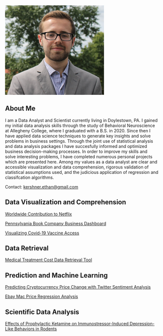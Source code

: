 ![photo](https://github.com/ethankershner/ethankershner.github.io/blob/master/profile.PNG?raw=true)

## About Me

I am a Data Analyst and Scientist currently living in Doylestown, PA. I gained my initial data analysis skills through the study of Behavioral Neuroscience at Allegheny College, where I graduated with a B.S. in 2020. Since then I have applied data science techniques to generate key insights and solve problems in business settings. Through the joint use of statistical analysis and data analysis packages I have succesfully informed and optimized business decision-making processes. In order to improve my skills and solve interesting problems, I have completed numerous personal projects which are presented here. Among my values as a data analyst are clear and accessible visualization and data comprehension, rigorous validation of statistical assumptions used, and the judicious application of regression and classifcation algorithms. 

Contact: kershner.ethan@gmail.com

## Data Visualization and Comprehension

[Worldwide Contribution to Netflix](https://public.tableau.com/profile/ethan.kershner#!/vizhome/WorldwideContributiontoNetlfix/Dashboard1)

[Pennsylvania Book Company Business Dashboard](https://public.tableau.com/profile/ethan.kershner#!/vizhome/PennsylvaniaBookCompanySalesDashboard/Dashboard1)

[Visualizing Covid-19 Vaccine Access](https://public.tableau.com/profile/ethan.kershner#!/vizhome/VisualizingCovid-19VaccineAccessWorldwide/Dashboard1)

## Data Retrieval

[Medical Treatment Cost Data Retrieval Tool](https://github.com/ethankershner/treatment-cost-data-retrieval/blob/main/tool.ipynb)

## Prediction and Machine Learning

[Predicting Cryptocurrency Price Change with Twitter Sentiment Analysis](https://github.com/ethankershner/crypto-price-prediction/blob/main/predict.ipynb)

[Ebay Mac Price Regression Analysis](https://github.com/ethankershner/mac-price-regression/blob/main/analysis.ipynb)

## Scientific Data Analysis

[Effects of Prophylactic Ketamine on Immunostressor-Induced Depression-Like Behaviors in Rodents](https://drive.google.com/file/d/1D-od03iSMZZr7dJiUS0c78EfDdS7ioy5/view?usp=sharing)

